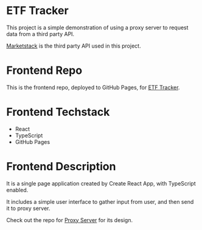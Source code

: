 # ETF Tracker

This project is a simple demonstration of using a proxy server to request data from a third party API.

[Marketstack](https://marketstack.com/documentation) is the third party API used in this project.

# Frontend Repo

This is the frontend repo, deployed to GitHub Pages, for [ETF Tracker](https://yumingchang1991.github.io/proxy-frontend/).

# Frontend Techstack

- React
- TypeScript
- GitHub Pages

# Frontend Description

It is a single page application created by Create React App, with TypeScript enabled.

It includes a simple user interface to gather input from user, and then send it to proxy server.

Check out the repo for [Proxy Server](https://github.com/yumingchang1991/proxy-backend-heroku) for its design.
